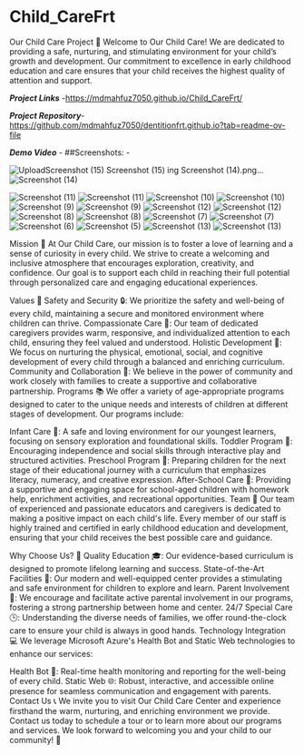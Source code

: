 # Child_CareFrt

Our Child Care Project 🌟
Welcome to Our Child Care! We are dedicated to providing a safe, nurturing, and stimulating environment for your child’s growth and development. Our commitment to excellence in early childhood education and care ensures that your child receives the highest quality of attention and support.


***Project Links*** -https://mdmahfuz7050.github.io/Child_CareFrt/

***Project Repository***- https://github.com/mdmahfuz7050/dentitionfrt.github.io?tab=readme-ov-file

***Demo Video*** - 
##Screenshots: -




![Upload![Screenshot (15)](https://github.com/mdmahfuz7050/Child_CareFrt/assets/112500380/85036e17-2661-401b-b15b-b10284741ae1)
![Screenshot (15)](https://github.com/mdmahfuz7050/Child_CareFrt/assets/112500380/85036e17-2661-401b-b15b-b10284741ae1)
ing Screenshot (14).png…]()
![Screenshot (14)](https://github.com/mdmahfuz7050/Child_CareFrt/assets/112500380/dba7063d-b168-427d-9323-08c38fc41759)

![Screenshot (11)](https://github.com/mdmahfuz7050/Child_CareFrt/assets/112500380/4ea4965a-1012-45d2-9343-25ae9618dd11)
![Screenshot (11)](https://github.com/mdmahfuz7050/Child_CareFrt/assets/112500380/4ea4965a-1012-45d2-9343-25ae9618dd11)
![Screenshot (10)](https://github.com/mdmahfuz7050/Child_CareFrt/assets/112500380/18c62b2c-d31b-4189-9e91-d7034395b779)
![Screenshot (10)](https://github.com/mdmahfuz7050/Child_CareFrt/assets/112500380/18c62b2c-d31b-4189-9e91-d7034395b779)
![Screenshot (9)](https://github.com/mdmahfuz7050/Child_CareFrt/assets/112500380/339324e2-1329-4417-8310-b7db0d52d214)
![Screenshot (9)](https://github.com/mdmahfuz7050/Child_CareFrt/assets/112500380/339324e2-1329-4417-8310-b7db0d52d214)
![Screenshot (12)](https://github.com/mdmahfuz7050/Child_CareFrt/assets/112500380/a95630b7-5793-4bf7-93c4-8dfa674581ab)
![Screenshot (12)](https://github.com/mdmahfuz7050/Child_CareFrt/assets/112500380/a95630b7-5793-4bf7-93c4-8dfa674581ab)
![Screenshot (8)](https://github.com/mdmahfuz7050/Child_CareFrt/assets/112500380/63d864f8-9470-48cc-842b-8dbf4c94bb8c)
![Screenshot (8)](https://github.com/mdmahfuz7050/Child_CareFrt/assets/112500380/63d864f8-9470-48cc-842b-8dbf4c94bb8c)
![Screenshot (7)](https://github.com/mdmahfuz7050/Child_CareFrt/assets/112500380/cbe88a4b-f9e9-410f-af5d-dbd14fa31f1d)
![Screenshot (7)](https://github.com/mdmahfuz7050/Child_CareFrt/assets/112500380/cbe88a4b-f9e9-410f-af5d-dbd14fa31f1d)
![Screenshot (6)](https://github.com/mdmahfuz7050/Child_CareFrt/assets/112500380/6ba78a78-a021-4dac-b6e7-894ff49e5068)
![Screenshot (5)](https://github.com/mdmahfuz7050/Child_CareFrt/assets/112500380/c8ce6b7f-fdfa-4531-a69b-89f4d97d647b)
![Screenshot (13)](https://github.com/mdmahfuz7050/Child_CareFrt/assets/112500380/c290095f-9fcc-4a62-80be-cefc036236c4)
![Screenshot (13)](https://github.com/mdmahfuz7050/Child_CareFrt/assets/112500380/c290095f-9fcc-4a62-80be-cefc036236c4)




Mission 🌱
At Our Child Care, our mission is to foster a love of learning and a sense of curiosity in every child. We strive to create a welcoming and inclusive atmosphere that encourages exploration, creativity, and confidence. Our goal is to support each child in reaching their full potential through personalized care and engaging educational experiences.

Values 💖
Safety and Security 🔒: We prioritize the safety and well-being of every child, maintaining a secure and monitored environment where children can thrive.
Compassionate Care 🤗: Our team of dedicated caregivers provides warm, responsive, and individualized attention to each child, ensuring they feel valued and understood.
Holistic Development 🌈: We focus on nurturing the physical, emotional, social, and cognitive development of every child through a balanced and enriching curriculum.
Community and Collaboration 🤝: We believe in the power of community and work closely with families to create a supportive and collaborative partnership.
Programs 📚
We offer a variety of age-appropriate programs designed to cater to the unique needs and interests of children at different stages of development. Our programs include:

Infant Care 🍼: A safe and loving environment for our youngest learners, focusing on sensory exploration and foundational skills.
Toddler Program 👶: Encouraging independence and social skills through interactive play and structured activities.
Preschool Program 🎨: Preparing children for the next stage of their educational journey with a curriculum that emphasizes literacy, numeracy, and creative expression.
After-School Care 🏫: Providing a supportive and engaging space for school-aged children with homework help, enrichment activities, and recreational opportunities.
Team 🌟
Our team of experienced and passionate educators and caregivers is dedicated to making a positive impact on each child's life. Every member of our staff is highly trained and certified in early childhood education and development, ensuring that your child receives the best possible care and guidance.

Why Choose Us? 🏅
Quality Education 🎓: Our evidence-based curriculum is designed to promote lifelong learning and success.
State-of-the-Art Facilities 🏢: Our modern and well-equipped center provides a stimulating and safe environment for children to explore and learn.
Parent Involvement 👫: We encourage and facilitate active parental involvement in our programs, fostering a strong partnership between home and center.
24/7 Special Care 🕒: Understanding the diverse needs of families, we offer round-the-clock care to ensure your child is always in good hands.
Technology Integration 💻
We leverage Microsoft Azure's Health Bot and Static Web technologies to enhance our services:

Health Bot 🏥: Real-time health monitoring and reporting for the well-being of every child.
Static Web 🌐: Robust, interactive, and accessible online presence for seamless communication and engagement with parents.
Contact Us 📞
We invite you to visit Our Child Care Center and experience firsthand the warm, nurturing, and enriching environment we provide. Contact us today to schedule a tour or to learn more about our programs and services. We look forward to welcoming you and your child to our community! 🌟
